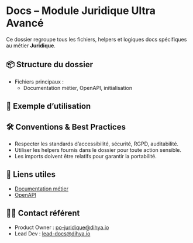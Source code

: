 # Docs – Module Juridique Ultra Avancé

Ce dossier regroupe tous les fichiers, helpers et logiques docs spécifiques au métier **Juridique**.

## 📦 Structure du dossier
- Fichiers principaux :
  - Documentation métier, OpenAPI, initialisation


## 🚀 Exemple d’utilisation


## 🛠️ Conventions & Best Practices
- Respecter les standards d’accessibilité, sécurité, RGPD, auditabilité.
- Utiliser les helpers fournis dans le dossier pour toute action sensible.
- Les imports doivent être relatifs pour garantir la portabilité.

## 🔗 Liens utiles
- [Documentation métier](../../docs/DOC.md)
- [OpenAPI](../../docs/openapi.yaml)

## 👩‍💻 Contact référent
- Product Owner : po-juridique@dihya.io
- Lead Dev : lead-docs@dihya.io